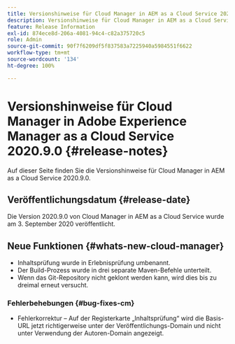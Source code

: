 ```yaml
---
title: Versionshinweise für Cloud Manager in AEM as a Cloud Service 2020.9.0
description: Versionshinweise für Cloud Manager in AEM as a Cloud Service 2020.9.0
feature: Release Information
exl-id: 874ece8d-206a-4081-94c4-c82a375720c5
role: Admin
source-git-commit: 90f7f6209df5f837583a7225940a5984551f6622
workflow-type: tm+mt
source-wordcount: '134'
ht-degree: 100%

---
```


# Versionshinweise für Cloud Manager in Adobe Experience Manager as a Cloud Service 2020.9.0 {#release-notes}

Auf dieser Seite finden Sie die Versionshinweise für Cloud Manager in AEM as a Cloud Service 2020.9.0.

## Veröffentlichungsdatum {#release-date}

Die Version 2020.9.0 von Cloud Manager in AEM as a Cloud Service wurde am 3. September 2020 veröffentlicht.

## Neue Funktionen {#whats-new-cloud-manager}

* Inhaltsprüfung wurde in Erlebnisprüfung umbenannt.
* Der Build-Prozess wurde in drei separate Maven-Befehle unterteilt.
* Wenn das Git-Repository nicht geklont werden kann, wird dies bis zu dreimal erneut versucht.

### Fehlerbehebungen {#bug-fixes-cm}

* Fehlerkorrektur – Auf der Registerkarte „Inhaltsprüfung“ wird die Basis-URL jetzt richtigerweise unter der Veröffentlichungs-Domain und nicht unter Verwendung der Autoren-Domain angezeigt.
